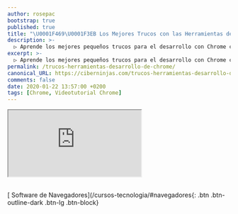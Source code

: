 ```yaml
---
author: rosepac
bootstrap: true
published: true
title: "\U0001F469‍\U0001F3EB Los Mejores Trucos con las Herramientas de Desarrollo de Chrome por Código con Juan"
description: >-
  ▷ Aprende los mejores pequeños trucos para el desarrollo con Chrome con sus elementos para desarrolladores
excerpt: >-
  ▷ Aprende los mejores pequeños trucos para el desarrollo con Chrome con sus elementos para desarrolladores
permalink: /trucos-herramientas-desarrollo-de-chrome/
canonical_URL: https://ciberninjas.com/trucos-herramientas-desarrollo-de-chrome/
comments: false
date: 2020-01-22 13:57:00 +0200
tags: [Chrome, Videotutorial Chrome]
---
```


<div class="embed-responsive embed-responsive-16by9">
  <iframe class="embed-responsive-item" src="https://www.youtube-nocookie.com/embed/BXN8oO4r3Qc" allowfullscreen></iframe>
</div><br/>

[<i class="far fa-window-maximize"></i> Software de Navegadores](/cursos-tecnologia/#navegadores{: .btn .btn-outline-dark .btn-lg .btn-block}